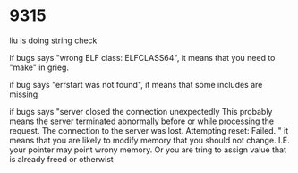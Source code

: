# 9315

liu is doing string check

if bugs says "wrong ELF class: ELFCLASS64", it means that you need to "make" in grieg.

if bug says "errstart was not found", it means that some includes are missing

if bugs says "server closed the connection unexpectedly
	This probably means the server terminated abnormally
	before or while processing the request.
The connection to the server was lost. Attempting reset: Failed.
"
it means that you are likely to modify memory that you should not change. I.E. your pointer may point wrony memory. Or you are tring 
to assign value that is already freed or otherwist
